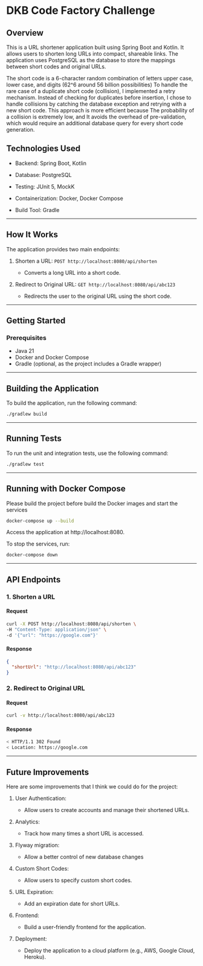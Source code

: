 # DKB Code Factory Challenge

 ## Overview
This is a URL shortener application built using Spring Boot and Kotlin. 
It allows users to shorten long URLs into compact, shareable links. 
The application uses PostgreSQL as the database to store the mappings between short codes and original URLs.

The short code is a 6-character random combination of letters upper case, lower case, and digits (62^6 around 56 billion possibilities)
To handle the rare case of a duplicate short code (collision), I implemented a retry mechanism. 
Instead of checking for duplicates before insertion, I chose to handle collisions by catching the database exception 
and retrying with a new short code. This approach is more efficient because The probability of a collision is extremely low, 
and It avoids the overhead of pre-validation, which would require an additional database query for every short code generation.

## Technologies Used
- Backend: Spring Boot, Kotlin

- Database: PostgreSQL

- Testing: JUnit 5, MockK

- Containerization: Docker, Docker Compose

- Build Tool: Gradle

---

## How It Works
The application provides two main endpoints:

1. Shorten a URL: `POST http://localhost:8080/api/shorten`
   - Converts a long URL into a short code.

2. Redirect to Original URL: `GET http://localhost:8080/api/abc123`
   - Redirects the user to the original URL using the short code.

--- 

## Getting Started
### Prerequisites
- Java 21
- Docker and Docker Compose
- Gradle (optional, as the project includes a Gradle wrapper)
--- 
## Building the Application
To build the application, run the following command:

```bash
./gradlew build
```
--- 

## Running Tests
To run the unit and integration tests, use the following command:

```bash
./gradlew test
```
---

## Running with Docker Compose
Please build the project before build the Docker images and start the services

```bash
docker-compose up --build
```
Access the application at http://localhost:8080.

To stop the services, run:

```bash
docker-compose down
```

---

## API Endpoints

### 1. Shorten a URL
#### Request
```bash
curl -X POST http://localhost:8080/api/shorten \
-H "Content-Type: application/json" \
-d '{"url": "https://google.com"}'
```
#### Response
```json
{
  "shortUrl": "http://localhost:8080/api/abc123"
}
```
### 2. Redirect to Original URL
#### Request
```bash
curl -v http://localhost:8080/api/abc123
```
   #### Response
```bash
< HTTP/1.1 302 Found
< Location: https://google.com
```

--- 
## Future Improvements
Here are some improvements that I think we could do for the project:

1. User Authentication:
    - Allow users to create accounts and manage their shortened URLs.

2. Analytics:
   - Track how many times a short URL is accessed.

3. Flyway migration:
   -  Allow a better control of new database changes

4. Custom Short Codes:
   - Allow users to specify custom short codes.

5. URL Expiration:
   - Add an expiration date for short URLs.

6. Frontend:
   - Build a user-friendly frontend for the application.

7. Deployment:
   - Deploy the application to a cloud platform (e.g., AWS, Google Cloud, Heroku).